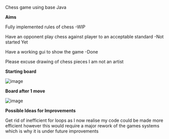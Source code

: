 Chess game using base Java

**Aims**

Fully implemented rules of chess -WIP

Have an opponent play chess against player to an acceptable standard -Not started Yet

Have a working gui to show the game -Done

Please excuse drawing of chess pieces I am not an artist

**Starting board**

![image](https://github.com/Edt12/Chess-Game/assets/104518243/7c3508e2-bd94-4617-91fe-8121ba5ef87f)


**Board after 1 move**

![image](https://github.com/Edt12/Chess-Game/assets/104518243/a801d450-e88d-4ed3-8398-69a992c85061)

**Possible Ideas for Improvements**

Get rid of inefficient for loops as I now realise my code could be made more efficient
however this would require a major rework of the games systems which is why it is under
future improvements